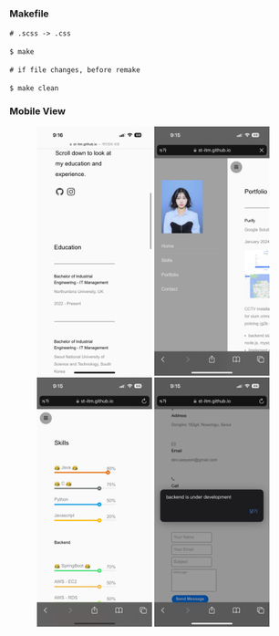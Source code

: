 ### Makefile
```
# .scss -> .css

$ make 

# if file changes, before remake

$ make clean
```



### Mobile View
<div align="center">
<img src="./img/mobile1.png" width="40%">
<img src="./img/mobile2.png" width="40%">
<img src="./img/mobile3.png" width="40%">
<img src="./img/mobile4.png" width="40%">
</div>